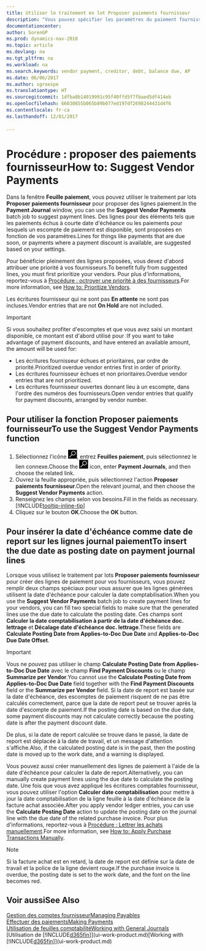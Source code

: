 ```yaml
---
title: Utiliser le traitement en lot Proposer paiements fournisseur
description: "Vous pouvez spécifier les paramètres du paiement fournisseur pour obtenir des suggestions ou des propositions pour les paiements arrivant à échéance ou donnant lieu à un escompte."
documentationcenter: 
author: SorenGP
ms.prod: dynamics-nav-2018
ms.topic: article
ms.devlang: na
ms.tgt_pltfrm: na
ms.workload: na
ms.search.keywords: vendor payment, creditor, debt, balance due, AP
ms.date: 06/06/2017
ms.author: sgroespe
ms.translationtype: HT
ms.sourcegitcommit: 1dfba8b14019991c95f40ffd5f7fbaed5df414eb
ms.openlocfilehash: 66030855b065b89b077ed197df2698244431d4f6
ms.contentlocale: fr-ca
ms.lasthandoff: 12/01/2017

---
```

# <a name="how-to-suggest-vendor-payments"></a><span data-ttu-id="19fa2-103">Procédure : proposer des paiements fournisseur</span><span class="sxs-lookup"><span data-stu-id="19fa2-103">How to: Suggest Vendor Payments</span></span>
<span data-ttu-id="19fa2-104">Dans la fenêtre **Feuille paiement**, vous pouvez utiliser le traitement par lots **Proposer paiements fournisseur** pour proposer des lignes paiement.</span><span class="sxs-lookup"><span data-stu-id="19fa2-104">In the **Payment Journal** window, you can use the **Suggest Vendor Payments** batch job to suggest payment lines.</span></span> <span data-ttu-id="19fa2-105">Des lignes pour des éléments tels que les paiements échus à courte date d'échéance ou les paiements pour lesquels un escompte de paiement est disponible, sont proposées en fonction de vos paramètres.</span><span class="sxs-lookup"><span data-stu-id="19fa2-105">Lines for things like payments that are due soon, or payments where a payment discount is available, are suggested based on your settings.</span></span>

<span data-ttu-id="19fa2-106">Pour bénéficier pleinement des lignes proposées, vous devez d'abord attribuer une priorité à vos fournisseurs.</span><span class="sxs-lookup"><span data-stu-id="19fa2-106">To benefit fully from suggested lines, you must first prioritize your vendors.</span></span> <span data-ttu-id="19fa2-107">Pour plus d'informations, reportez-vous à [Procédure : octroyer une priorité à des fournisseurs](purchasing-how-prioritize-vendors.md).</span><span class="sxs-lookup"><span data-stu-id="19fa2-107">For more information, see [How to: Prioritize Vendors](purchasing-how-prioritize-vendors.md).</span></span>  

<span data-ttu-id="19fa2-108">Les écritures fournisseur qui ne sont pas **En attente** ne sont pas incluses.</span><span class="sxs-lookup"><span data-stu-id="19fa2-108">Vendor entries that are not **On Hold** are not included.</span></span>  

> [!IMPORTANT]  
>   <span data-ttu-id="19fa2-109">Si vous souhaitez profiter d'escomptes et que vous avez saisi un montant disponible, ce montant est d'abord utilisé pour :</span><span class="sxs-lookup"><span data-stu-id="19fa2-109">If you want to take advantage of payment discounts, and have entered an available amount, the amount will be used for:</span></span>  

* <span data-ttu-id="19fa2-110">Les écritures fournisseur échues et prioritaires, par ordre de priorité.</span><span class="sxs-lookup"><span data-stu-id="19fa2-110">Prioritized overdue vendor entries first in order of priority.</span></span>  
* <span data-ttu-id="19fa2-111">Les écritures fournisseur échues et non prioritaires.</span><span class="sxs-lookup"><span data-stu-id="19fa2-111">Overdue vendor entries that are not prioritized.</span></span>  
* <span data-ttu-id="19fa2-112">Les écritures fournisseur ouvertes donnant lieu à un escompte, dans l'ordre des numéros des fournisseurs.</span><span class="sxs-lookup"><span data-stu-id="19fa2-112">Open vendor entries that qualify for payment discounts, arranged by vendor number.</span></span>  

## <a name="to-use-the-suggest-vendor-payments-function"></a><span data-ttu-id="19fa2-113">Pour utiliser la fonction Proposer paiements fournisseur</span><span class="sxs-lookup"><span data-stu-id="19fa2-113">To use the Suggest Vendor Payments function</span></span>
1. <span data-ttu-id="19fa2-114">Sélectionnez l'icône ![Page ou état pour la recherche](media/ui-search/search_small.png "Page ou état pour la recherche"), entrez **Feuilles paiement**, puis sélectionnez le lien connexe.</span><span class="sxs-lookup"><span data-stu-id="19fa2-114">Choose the ![Search for Page or Report](media/ui-search/search_small.png "Search for Page or Report icon") icon, enter **Payment Journals**, and then choose the related link.</span></span>  
2. <span data-ttu-id="19fa2-115">Ouvrez la feuille appropriée, puis sélectionnez l'action **Proposer paiements fournisseur**.</span><span class="sxs-lookup"><span data-stu-id="19fa2-115">Open the relevant journal, and then choose the **Suggest Vendor Payments** action.</span></span>  
3. <span data-ttu-id="19fa2-116">Renseignez les champs selon vos besoins.</span><span class="sxs-lookup"><span data-stu-id="19fa2-116">Fill in the fields as necessary.</span></span> [!INCLUDE[tooltip-inline-tip](includes/tooltip-inline-tip_md.md)]  
4. <span data-ttu-id="19fa2-117">Cliquez sur le bouton **OK**.</span><span class="sxs-lookup"><span data-stu-id="19fa2-117">Choose the **OK** button.</span></span>  

## <a name="to-insert-the-due-date-as-posting-date-on-payment-journal-lines"></a><span data-ttu-id="19fa2-118">Pour insérer la date d'échéance comme date de report sur les lignes journal paiement</span><span class="sxs-lookup"><span data-stu-id="19fa2-118">To insert the due date as posting date on payment journal lines</span></span>
<span data-ttu-id="19fa2-119">Lorsque vous utilisez le traitement par lots **Proposer paiements fournisseur** pour créer des lignes de paiement pour vos fournisseurs, vous pouvez remplir deux champs spéciaux pour vous assurer que les lignes générées utilisent la date d'échéance pour calculer la date comptabilisation.</span><span class="sxs-lookup"><span data-stu-id="19fa2-119">When you use the **Suggest Vendor Payments** batch job to create payment lines for your vendors, you can fill two special fields to make sure that the generated lines use the due date to calculate the posting date.</span></span> <span data-ttu-id="19fa2-120">Ces champs sont **Calculer la date comptabilisation à partir de la date d'échéance doc. lettrage** et **Décalage date d'échéance doc. lettrage**.</span><span class="sxs-lookup"><span data-stu-id="19fa2-120">These fields are **Calculate Posting Date from Applies-to-Doc Due Date** and **Applies-to-Doc Due Date Offset**.</span></span>  

> [!IMPORTANT]  
>   <span data-ttu-id="19fa2-121">Vous ne pouvez pas utiliser le champ **Calculate Posting Date from Applies-to-Doc Due Date** avec le champ **Find Payment Discounts** ou le champ **Summarize per Vendor**.</span><span class="sxs-lookup"><span data-stu-id="19fa2-121">You cannot use the **Calculate Posting Date from Applies-to-Doc Due Date** field together with the **Find Payment Discounts** field or the **Summarize per Vendor** field.</span></span> <span data-ttu-id="19fa2-122">Si la date de report est basée sur la date d'échéance, des escomptes de paiement risquent de ne pas être calculés correctement, parce que la date de report peut se trouver après la date d'escompte de paiement.</span><span class="sxs-lookup"><span data-stu-id="19fa2-122">If the posting date is based on the due date, some payment discounts may not calculate correctly because the posting date is after the payment discount date.</span></span>  

<span data-ttu-id="19fa2-123">De plus, si la date de report calculée se trouve dans le passé, la date de report est déplacée à la date de travail, et un message d'attention s'affiche.</span><span class="sxs-lookup"><span data-stu-id="19fa2-123">Also, if the calculated posting date is in the past, then the posting date is moved up to the work date, and a warning is displayed.</span></span>  

<span data-ttu-id="19fa2-124">Vous pouvez aussi créer manuellement des lignes de paiement à l'aide de la date d'échéance pour calculer la date de report.</span><span class="sxs-lookup"><span data-stu-id="19fa2-124">Alternatively, you can manually create payment lines using the due date to calculate the posting date.</span></span> <span data-ttu-id="19fa2-125">Une fois que vous avez appliqué les écritures comptables fournisseur, vous pouvez utiliser l'option **Calculer date comptabilisation** pour mettre à jour la date comptabilisation de la ligne feuille à la date d'échéance de la facture achat associée.</span><span class="sxs-lookup"><span data-stu-id="19fa2-125">After you apply vendor ledger entries, you can use the **Calculate Posting Date** action to update the posting date on the journal line with the due date of the related purchase invoice.</span></span> <span data-ttu-id="19fa2-126">Pour plus d'informations, reportez-vous à [Procédure : Lettrer les achats manuellement](payables-how-apply-purchase-transactions-manually.md).</span><span class="sxs-lookup"><span data-stu-id="19fa2-126">For more information, see [How to: Apply Purchase Transactions Manually](payables-how-apply-purchase-transactions-manually.md).</span></span>  

> [!NOTE]  
>   <span data-ttu-id="19fa2-127">Si la facture achat est en retard, la date de report est définie sur la date de travail et la police de la ligne devient rouge.</span><span class="sxs-lookup"><span data-stu-id="19fa2-127">If the purchase invoice is overdue, the posting date is set to the work date, and the font on the line becomes red.</span></span>  

## <a name="see-also"></a><span data-ttu-id="19fa2-128">Voir aussi</span><span class="sxs-lookup"><span data-stu-id="19fa2-128">See Also</span></span>
[<span data-ttu-id="19fa2-129">Gestion des comptes fournisseur</span><span class="sxs-lookup"><span data-stu-id="19fa2-129">Managing Payables</span></span>](payables-manage-payables.md)  
[<span data-ttu-id="19fa2-130">Effectuer des paiements</span><span class="sxs-lookup"><span data-stu-id="19fa2-130">Making Payments</span></span>](payables-make-payments.md)  
[<span data-ttu-id="19fa2-131">Utilisation de feuilles comptabilité</span><span class="sxs-lookup"><span data-stu-id="19fa2-131">Working with General Journals</span></span>](ui-work-general-journals.md)  
<span data-ttu-id="19fa2-132">[Utilisation de [!INCLUDE[d365fin](includes/d365fin_md.md)]](ui-work-product.md)</span><span class="sxs-lookup"><span data-stu-id="19fa2-132">[Working with [!INCLUDE[d365fin](includes/d365fin_md.md)]](ui-work-product.md)</span></span>  

